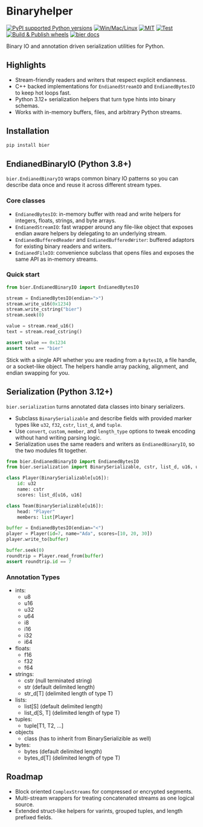 # **Bi**naryhelp**er**

[![PyPI supported Python versions](https://img.shields.io/pypi/pyversions/bier.svg)](https://pypi.python.org/pypi/bier)
[![Win/Mac/Linux](https://img.shields.io/badge/platform-windows%20%7C%20macos%20%7C%20linux-informational)]()
[![MIT](https://img.shields.io/github/license/K0lb3/Binaryhelper)](https://github.com/K0lb3/Binaryhelper/blob/master/LICENSE)
[![Test](https://github.com/K0lb3/Binaryhelper/actions/workflows/test.yml/badge.svg)](https://github.com/K0lb3/Binaryhelper/actions/workflows/test.yml)
[![Build & Publish wheels](https://github.com/K0lb3/Binaryhelper/actions/workflows/release.yml/badge.svg)](https://pypi.org/project/bier/)
[![bier docs](https://github.com/K0lb3/Binaryhelper/actions/workflows/docs.yml/badge.svg)](https://k0lb3.github.io/Binaryhelper)

Binary IO and annotation driven serialization utilities for Python.

## Highlights

- Stream-friendly readers and writers that respect explicit endianness.
- C++ backed implementations for `EndianedStreamIO` and `EndianedBytesIO` to keep hot loops fast.
- Python 3.12+ serialization helpers that turn type hints into binary schemas.
- Works with in-memory buffers, files, and arbitrary Python streams.

## Installation

```powershell
pip install bier
```

## EndianedBinaryIO (Python 3.8+)

`bier.EndianedBinaryIO` wraps common binary IO patterns so you can describe data once and reuse it across different stream types.

### Core classes

- `EndianedBytesIO`: in-memory buffer with read and write helpers for integers, floats, strings, and byte arrays.
- `EndianedStreamIO`: fast wrapper around any file-like object that exposes endian aware helpers by delegating to an underlying stream.
- `EndianedBufferedReader` and `EndianedBufferedWriter`: buffered adaptors for existing binary readers and writers.
- `EndianedFileIO`: convenience subclass that opens files and exposes the same API as in-memory streams.

### Quick start

```python
from bier.EndianedBinaryIO import EndianedBytesIO

stream = EndianedBytesIO(endian=">")
stream.write_u16(0x1234)
stream.write_cstring("bier")
stream.seek(0)

value = stream.read_u16()
text = stream.read_cstring()

assert value == 0x1234
assert text == "bier"
```

Stick with a single API whether you are reading from a `BytesIO`, a file handle, or a socket-like object. The helpers handle array packing, alignment, and endian swapping for you.

## Serialization (Python 3.12+)

`bier.serialization` turns annotated data classes into binary serializers.

- Subclass `BinarySerializable` and describe fields with provided marker types like `u32`, `f32`, `cstr`, `list_d`, and `tuple`.
- Use `convert`, `custom`, `member`, and `length_type` options to tweak encoding without hand writing parsing logic.
- Serialization uses the same readers and writers as `EndianedBinaryIO`, so the two modules fit together.

```python
from bier.EndianedBinaryIO import EndianedBytesIO
from bier.serialization import BinarySerializable, cstr, list_d, u16, u32

class Player(BinarySerializable[u16]):
    id: u32
    name: cstr
    scores: list_d[u16, u16]

class Team(BinarySerializable[u16]):
    head: "Player"
    members: list[Player]

buffer = EndianedBytesIO(endian="<")
player = Player(id=7, name="Ada", scores=[10, 20, 30])
player.write_to(buffer)

buffer.seek(0)
roundtrip = Player.read_from(buffer)
assert roundtrip.id == 7
```

### Annotation Types

- ints:
  - u8
  - u16
  - u32
  - u64
  - i8
  - i16
  - i32
  - i64
- floats:
  - f16
  - f32
  - f64
- strings:
  - cstr (null terminated string)
  - str (default delimited length)
  - str_d[T] (delimited length of type T)
- lists:
  - list[S] (default delimited length)
  - list_d[S, T] (delimited length of type T)
- tuples:
  - tuple[T1, T2, ...]
- objects
  - class (has to inherit from BinarySerializible as well)
- bytes:
  - bytes (default delimited length)
  - bytes_d[T] (delimited length of type T)


## Roadmap

- Block oriented `ComplexStreams` for compressed or encrypted segments.
- Multi-stream wrappers for treating concatenated streams as one logical source.
- Extended struct-like helpers for varints, grouped tuples, and length prefixed fields.
